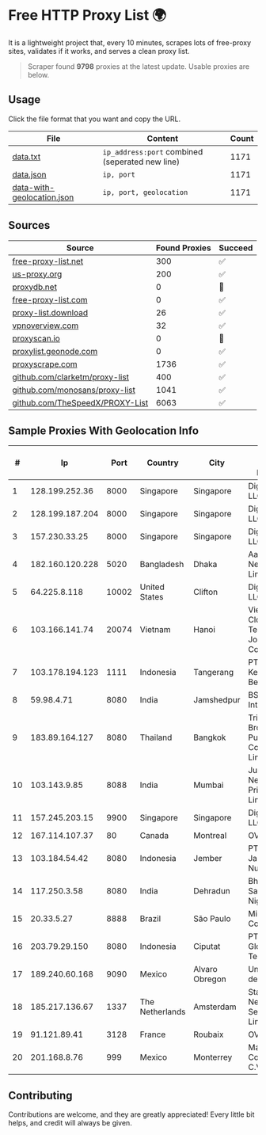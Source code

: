
# Free HTTP Proxy List 🌍

It is a lightweight project that, every 10 minutes, scrapes lots of free-proxy sites, validates if it works, and serves a clean proxy list.


> Scraper found **9798** proxies at the latest update. Usable proxies are below.

## Usage

Click the file format that you want and copy the URL.


|File|Content|Count|
|----|-------|-----|
|[data.txt](https://raw.githubusercontent.com/themiralay/Proxy-List-World/master/data.txt)|`ip_address:port` combined (seperated new line)|1171|
|[data.json](https://raw.githubusercontent.com/themiralay/Proxy-List-World/master/data.json)|`ip, port`|1171|
|[data-with-geolocation.json](https://raw.githubusercontent.com/themiralay/Proxy-List-World/master/data-with-geolocation.json)|`ip, port, geolocation`|1171|

## Sources

|Source|Found Proxies|Succeed|
|------|-------------|-------|
|[free-proxy-list.net](https://free-proxy-list.net)|300|✅|
|[us-proxy.org](https://www.us-proxy.org)|200|✅|
|[proxydb.net](http://proxydb.net)|0|🚫|
|[free-proxy-list.com](https://free-proxy-list.com/?page=&port=&type%5B%5D=http&type%5B%5D=https&up_time=0&search=Search)|0|✅|
|[proxy-list.download](https://www.proxy-list.download/HTTP)|26|✅|
|[vpnoverview.com](https://vpnoverview.com/privacy/anonymous-browsing/free-proxy-servers)|32|✅|
|[proxyscan.io](https://www.proxyscan.io)|0|🚫|
|[proxylist.geonode.com](https://proxylist.geonode.com/api/proxy-list?limit=300&page=1&sort_by=lastChecked&sort_type=desc&protocols=http,https)|0|✅|
|[proxyscrape.com](https://api.proxyscrape.com/v2/?request=displayproxies&protocol=http&timeout=10000&country=all&ssl=all&anonymity=all)|1736|✅|
|[github.com/clarketm/proxy-list](https://raw.githubusercontent.com/clarketm/proxy-list/master/proxy-list-raw.txt)|400|✅|
|[github.com/monosans/proxy-list](https://raw.githubusercontent.com/monosans/proxy-list/main/proxies/http.txt)|1041|✅|
|[github.com/TheSpeedX/PROXY-List](https://raw.githubusercontent.com/TheSpeedX/PROXY-List/master/http.txt)|6063|✅|


## Sample Proxies With Geolocation Info

|#|Ip|Port|Country|City|Internet Service Provider|
|-|--|----|-------|----|-------------------------|
|1|128.199.252.36|8000|Singapore|Singapore|DigitalOcean, LLC|
|2|128.199.187.204|8000|Singapore|Singapore|DigitalOcean, LLC|
|3|157.230.33.25|8000|Singapore|Singapore|DigitalOcean, LLC|
|4|182.160.120.228|5020|Bangladesh|Dhaka|Aamra Networks Limited|
|5|64.225.8.118|10002|United States|Clifton|DigitalOcean, LLC|
|6|103.166.141.74|20074|Vietnam|Hanoi|Viet NAM Cloud Technology Joint Stock Company|
|7|103.178.194.123|1111|Indonesia|Tangerang|PT Jaringan Keluarga Bersama|
|8|59.98.4.71|8080|India|Jamshedpur|BSNL Internet|
|9|183.89.164.127|8080|Thailand|Bangkok|Triple T Broadband Public Company Limited|
|10|103.143.9.85|8088|India|Mumbai|Juweriyah Networks Private Limited|
|11|157.245.203.15|9900|Singapore|Singapore|DigitalOcean, LLC|
|12|167.114.107.37|80|Canada|Montreal|OVH SAS|
|13|103.184.54.42|8080|Indonesia|Jember|PT Proxi Jaringan Nusantara|
|14|117.250.3.58|8080|India|Dehradun|Bharat Sanchar Nigam Ltd|
|15|20.33.5.27|8888|Brazil|São Paulo|Microsoft Corporation|
|16|203.79.29.150|8080|Indonesia|Ciputat|PT Surya Global Teknologi|
|17|189.240.60.168|9090|Mexico|Alvaro Obregon|Uninet S.A. de C.V.|
|18|185.217.136.67|1337|The Netherlands|Amsterdam|Stallion Network Services Limited|
|19|91.121.89.41|3128|France|Roubaix|OVH SAS|
|20|201.168.8.76|999|Mexico|Monterrey|Marcatel Com, S.A. de C.V.|



## Contributing

Contributions are welcome, and they are greatly appreciated! Every
little bit helps, and credit will always be given.

